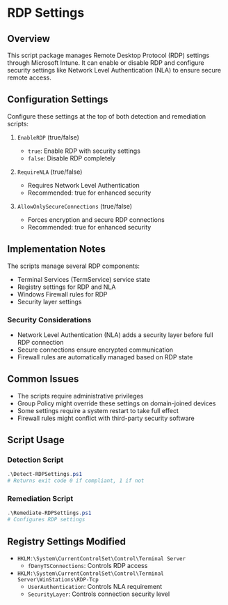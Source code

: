 # RDP Settings

## Overview
This script package manages Remote Desktop Protocol (RDP) settings through Microsoft Intune. It can enable or disable RDP and configure security settings like Network Level Authentication (NLA) to ensure secure remote access.

## Configuration Settings

Configure these settings at the top of both detection and remediation scripts:

1. `EnableRDP` (true/false)
   - `true`: Enable RDP with security settings
   - `false`: Disable RDP completely

2. `RequireNLA` (true/false)
   - Requires Network Level Authentication
   - Recommended: true for enhanced security

3. `AllowOnlySecureConnections` (true/false)
   - Forces encryption and secure RDP connections
   - Recommended: true for enhanced security

## Implementation Notes

The scripts manage several RDP components:
- Terminal Services (TermService) service state
- Registry settings for RDP and NLA
- Windows Firewall rules for RDP
- Security layer settings

### Security Considerations
- Network Level Authentication (NLA) adds a security layer before full RDP connection
- Secure connections ensure encrypted communication
- Firewall rules are automatically managed based on RDP state

## Common Issues

- The scripts require administrative privileges
- Group Policy might override these settings on domain-joined devices
- Some settings require a system restart to take full effect
- Firewall rules might conflict with third-party security software

## Script Usage

### Detection Script
```powershell
.\Detect-RDPSettings.ps1
# Returns exit code 0 if compliant, 1 if not
```

### Remediation Script
```powershell
.\Remediate-RDPSettings.ps1
# Configures RDP settings
```

## Registry Settings Modified

- `HKLM:\System\CurrentControlSet\Control\Terminal Server`
  - `fDenyTSConnections`: Controls RDP access
- `HKLM:\System\CurrentControlSet\Control\Terminal Server\WinStations\RDP-Tcp`
  - `UserAuthentication`: Controls NLA requirement
  - `SecurityLayer`: Controls connection security level
